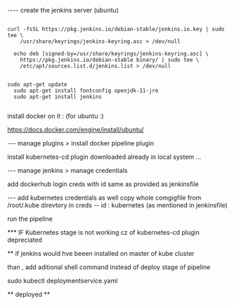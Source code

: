 ---- create the jenkins server (ubuntu)
```

curl -fsSL https://pkg.jenkins.io/debian-stable/jenkins.io.key | sudo tee \
    /usr/share/keyrings/jenkins-keyring.asc > /dev/null
  
  echo deb [signed-by=/usr/share/keyrings/jenkins-keyring.asc] \
    https://pkg.jenkins.io/debian-stable binary/ | sudo tee \
    /etc/apt/sources.list.d/jenkins.list > /dev/null
    
    
sudo apt-get update
  sudo apt-get install fontconfig openjdk-11-jre
  sudo apt-get install jenkins
  
```  

install docker on it : (for ubuntu :)

https://docs.docker.com/engine/install/ubuntu/

--- manage plugins > install docker pipeline plugin

install kubernetes-cd plugin downloaded already in local system ...

--- manage jenkins > manage credentials

add dockerhub login creds with id same as provided as jenkinsfile

--- add kubernetes credentials as well
copy whole comgigfile from /root/.kube direvtory in creds
-- id : kubernetes (as mentioned in jenkinsfile)

run the pipeline



*** IF Kubernetes stage is not working cz of kubernetes-cd plugin depreciated


** if jenkins would hve beeen installed on master of kube cluster

than , add aditional shell command instead of deploy stage of pipeline


sudo kubectl deploymentservice.yaml

** deployed **

